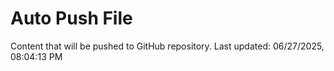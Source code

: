 # Auto Push File

Content that will be pushed to GitHub repository.
Last updated: 06/27/2025, 08:04:13 PM